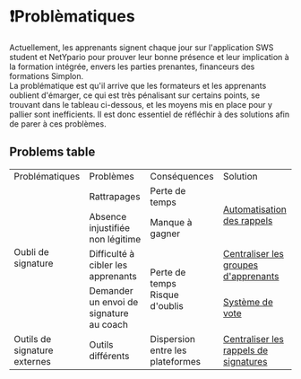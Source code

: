 # ❗️Problèmatiques

Actuellement, les apprenants signent chaque jour sur l'application SWS student et NetYpario pour prouver leur bonne présence et leur implication à la formation intégrée, envers les parties prenantes, financeurs des formations Simplon.  
La problématique est qu'il arrive que les formateurs et les apprenants oublient d'émarger, ce qui est très pénalisant sur certains points, se trouvant dans le tableau ci-dessous, et les moyens mis en place pour y pallier sont inefficients. 
Il est donc essentiel de réfléchir à des solutions afin de parer à ces problèmes.

## Problems table

<table>
    <tr>
        <td>Problématiques</td>
        <td>Problèmes</td>
        <td>Conséquences</td>
        <td>Solution</td>
    </tr>
    <tr>
        <td rowspan="4">Oubli de signature</td>
        <td>Rattrapages</td>
        <td>Perte de temps</td>
        <td rowspan="2"><a href="#">Automatisation des rappels</a></td>
    </tr>
    <tr>
        <td>Absence injustifiée non légitime</td>
        <td>Manque à gagner</td>
    </tr>
    <tr>
        <td>Difficulté à cibler les apprenants</td>
        <td rowspan="2">Perte de temps <br> Risque d'oublis</td>
        <td><a href="#">Centraliser les groupes d'apprenants</a></td>
    </tr>
    <tr>
        <td>Demander un envoi de signature au coach</td>
        <td><a href="#">Système de vote</a></td>
    </tr>
    <tr>
        <td rowspan="2">Outils de signature externes</td>
        <td>Outils différents</td>
        <td>Dispersion entre les plateformes</td>
        <td><a href="#">Centraliser les rappels de signatures</a></td>
    </tr>